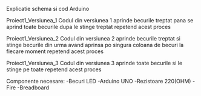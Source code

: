 Explicatie schema si cod Arduino

Proiect1_Versiunea_1
Codul din versiunea 1 aprinde becurile treptat pana se aprind toate becurile dupa le stinge treptat repetend acest proces

Proiect1_Versiunea_2
Codul din versiunea 2 aprinde becurile treptat si stinge becurile din urma avand aprinsa po singura coloana de becuri la fiecare moment repetend acest proces

Proiect1_Versiunea_3
Codul din versiunea 3 aprinde toate becurile si le stinge pe toate repetend acest proces

Componente necesare:
-Becuri LED
-Arduino UNO
-Rezistoare 220(OHM)
-Fire
-Breadboard
